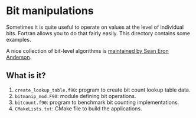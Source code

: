 # Bit manipulations

Sometimes it is quite useful to operate on values at the level of individual
bits.  Fortran allows you to do that fairly easily.  This directory contains
some examples.

A nice collection of bit-level algorithms is
[maintained by Sean Eron Anderson](https://graphics.stanford.edu/~seander/bithacks.html).

## What is it?

1. `create_lookup_table.f90`: program to create bit count lookup table data.
1. `bitmanip_mod.F90`: module defining bit operations.
1. `bitcount.f90`: program to benchmark bit counting implementations.
1. `CMakeLists.txt`: CMake file to build the applications.
